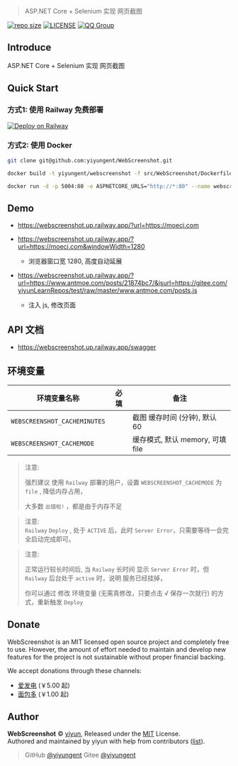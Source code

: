 


> ASP.NET Core + Selenium 实现 网页截图

[![repo size](https://img.shields.io/github/repo-size/yiyungent/WebScreenshot.svg?style=flat)]()
[![LICENSE](https://img.shields.io/github/license/yiyungent/WebScreenshot.svg?style=flat)](https://github.com/yiyungent/WebScreenshot/blob/master/LICENSE)
[![QQ Group](https://img.shields.io/badge/QQ%20Group-894031109-deepgreen)](https://jq.qq.com/?_wv=1027&k=q5R82fYN)

## Introduce


ASP.NET Core + Selenium 实现 网页截图


## Quick Start

### 方式1: 使用 Railway 免费部署

[![Deploy on Railway](https://railway.app/button.svg)](https://railway.app/new/template?code=0SqcQn&referralCode=8eKBDA)


### 方式2: 使用 Docker

```bash
git clone git@github.com:yiyungent/WebScreenshot.git

docker build -t yiyungent/webscreenshot -f src/WebScreenshot/Dockerfile .

docker run -d -p 5004:80 -e ASPNETCORE_URLS="http://*:80" --name webscreenshot yiyungent/webscreenshot
```

## Demo

- https://webscreenshot.up.railway.app/?url=https://moeci.com

- https://webscreenshot.up.railway.app/?url=https://moeci.com&windowWidth=1280
  - 浏览器窗口宽 1280, 高度自动延展
- https://webscreenshot.up.railway.app/?url=https://www.antmoe.com/posts/21874bc7/&jsurl=https://gitee.com/yiyunLearnRepos/test/raw/master/www.antmoe.com/posts.js
  - 注入 js, 修改页面


## API 文档

- https://webscreenshot.up.railway.app/swagger


## 环境变量

| 环境变量名称                 | 必填 | 备注                             |
| ---------------------------- | ---- | -------------------------------- |
| `WEBSCREENSHOT_CACHEMINUTES` |      | 截图 缓存时间 (分钟), 默认 60    |
| `WEBSCREENSHOT_CACHEMODE`    |      | 缓存模式, 默认 memory, 可填 file |



> 注意:       
>
> 强烈建议 使用 `Railway` 部署的用户，设置 `WEBSCREENSHOT_CACHEMODE` 为 `file` , 降低内存占用，     
>
> 大多数 `出错啦!` ，都是由于内存不足

> 注意:  
> `Railway` `Deploy` , 处于 `ACTIVE` 后，此时 `Server Error`，只需要等待一会完全启动完成即可。

> 注意:   
>
> 正常运行较长时间后, 当 `Railway` 长时间 显示 `Server Error` 时，但 `Railway` 后台处于 `active`  时，说明 服务已经挂掉，  
>
> 你可以通过 修改 环境变量 (无需真修改，只要点击 √ 保存一次就行) 的方式，重新触发  `Deploy`



## Donate

WebScreenshot is an MIT licensed open source project and completely free to use. However, the amount of effort needed to maintain and develop new features for the project is not sustainable without proper financial backing.

We accept donations through these channels:

- <a href="https://afdian.net/@yiyun" target="_blank">爱发电</a> (￥5.00 起)
- <a href="https://dun.mianbaoduo.com/@yiyun" target="_blank">面包多</a> (￥1.00 起)

## Author

**WebScreenshot** © [yiyun](https://github.com/yiyungent), Released under the [MIT](./LICENSE) License.<br>
Authored and maintained by yiyun with help from contributors ([list](https://github.com/yiyungent/WebScreenshot/contributors)).

> GitHub [@yiyungent](https://github.com/yiyungent) Gitee [@yiyungent](https://gitee.com/yiyungent)

